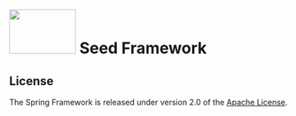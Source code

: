 # <img src="http://ww1.sinaimg.cn/large/007BVBG7gy1g04w3vkdvdj304g02s0sp.jpg" width="120" height="80"> Seed Framework

## License

The Spring Framework is released under version 2.0 of the [Apache License](http://www.apache.org/licenses/LICENSE-2.0).
